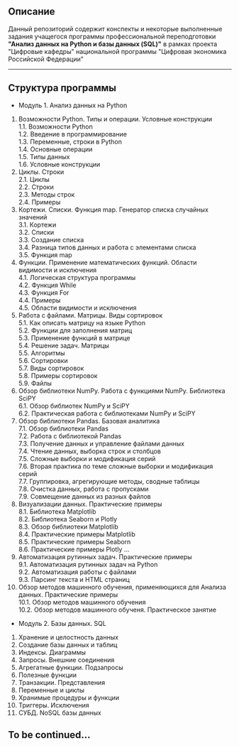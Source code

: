 ## Описание
Данный репозиторий содержит конспекты и некоторые выполненные задания учащегося программы профессиональной переподготовки **"Анализ данных на Python и базы данных (SQL)"** в рамках проекта "Цифровые кафедры" национальной программы "Цифровая экономика Российской Федерации"

---

## Структура программы

- Модуль 1. Анализ данных на Python
1. Возможности Python. Типы и операции. Условные конструкции  
    1.1. Возможности Python  
    1.2. Введение в программирование  
    1.3. Переменные, строки в Python  
    1.4. Основные операции  
    1.5. Типы данных  
    1.6. Условные конструкции  
2. Циклы. Строки  
    2.1. Циклы  
    2.2. Строки  
    2.3. Методы строк  
    2.4. Примеры  
3. Кортежи. Списки. Функция map. Генератор списка случайных значений  
    3.1. Кортежи  
    3.2. Списки  
    3.3. Создание списка  
    3.4. Разница типов данных и работа с элементами списка  
    3.5. Функция map  
4. Функции. Применение математических функций. Области видимости и исключения  
    4.1. Логическая структура программы  
    4.2. Функция While  
    4.3. Функция For  
    4.4. Примеры  
    4.5. Области видимости и исключения  
5. Работа с файлами. Матрицы. Виды сортировок  
    5.1. Как описать матрицу на языке Python  
    5.2. Функции для заполнения матриц  
    5.3. Применение функций в матрице  
    5.4. Решение задач. Матрицы  
    5.5. Алгоритмы  
    5.6. Сортировки  
    5.7. Виды сортировок  
    5.8. Примеры сортировок  
    5.9. Файлы  
6. Обзор библиотеки NumPy. Работа с функциями NumPy. Библиотека SciPY  
    6.1. Обзор библиотек NumPy и SciPY  
    6.2. Практическая работа с библиотеками NumPy и SciPY  
7. Обзор библиотеки Pandas. Базовая аналитика  
    7.1. Обзор библиотеки Pandas  
    7.2. Работа с библиотекой Pandas  
    7.3. Получение данных и управление файлами данных  
    7.4. Чтение данных, выборка строк и столбцов  
    7.5. Сложные выборки и модификация серий  
    7.6. Вторая практика по теме сложные выборки и модификация серий  
    7.7. Группировка, агрегирующие методы, сводные таблицы  
    7.8. Очистка данных, работа с пропусками  
    7.9. Совмещение данных из разных файлов  
8. Визуализации данных. Практические примеры  
    8.1. Библиотека Matplotlib  
    8.2. Библиотека Seaborn и Plotly  
    8.3. Обзор библиотеки Matplotlib  
    8.4. Практические примеры Matplotlib  
    8.5. Практические примеры Seaborn  
    8.6. Практические примеры Plotly
    ...  
9. Автоматизация рутинных задач. Практические примеры  
    9.1. Автоматизация рутинных задач на Python  
    9.2. Автоматизация работы с файлами  
    9.3. Парсинг текста и HTML страниц
10. Обзор методов машинного обучения, применяющихся для Анализа данных. Практические примеры  
    10.1. Обзор методов машинного обучения  
    10.2. Обзор методов машинного обученя. Практическое занятие  
- Модуль 2. Базы данных. SQL
1. Хранение и целостность данных
2. Создание базы данных и таблиц
3. Индексы. Диаграммы
4. Запросы. Внешние соединения
5. Агрегатные функции. Подзапросы
6. Полезные функции
7. Транзакции. Представления
8. Переменные и циклы
9. Хранимые процедуры и функции
10. Триггеры. Исключения
11. СУБД. NoSQL базы данных

## To be continued...
